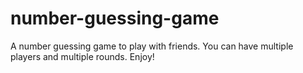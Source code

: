 # number-guessing-game
A number guessing game to play with friends. You can have multiple players and multiple rounds. Enjoy!

